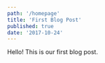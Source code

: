 ```yaml
---
path: '/homepage'
title: 'First Blog Post'
published: true
date: '2017-10-24'
---
```


Hello! This is our first blog post.
